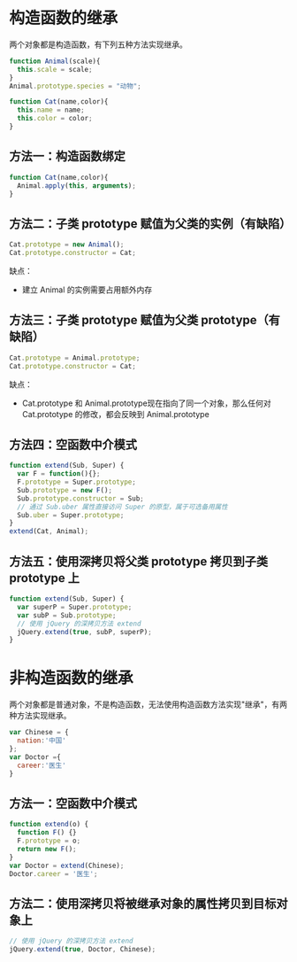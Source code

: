 # 构造函数的继承
两个对象都是构造函数，有下列五种方法实现继承。
```javascript
function Animal(scale){
  this.scale = scale;
}
Animal.prototype.species = "动物";

function Cat(name,color){
  this.name = name;
  this.color = color;
}
```
## 方法一：构造函数绑定
```javascript
function Cat(name,color){
  Animal.apply(this, arguments);
}
```

## 方法二：子类 prototype 赋值为父类的实例（有缺陷）
```javascript
Cat.prototype = new Animal();
Cat.prototype.constructor = Cat;
```
缺点：
* 建立 Animal 的实例需要占用额外内存

## 方法三：子类 prototype 赋值为父类 prototype（有缺陷）
```javascript
Cat.prototype = Animal.prototype;
Cat.prototype.constructor = Cat;
```
缺点：
* Cat.prototype 和 Animal.prototype现在指向了同一个对象，那么任何对 Cat.prototype 的修改，都会反映到 Animal.prototype

## 方法四：空函数中介模式
```javascript
function extend(Sub, Super) {
  var F = function(){};
  F.prototype = Super.prototype;
  Sub.prototype = new F();
  Sub.prototype.constructor = Sub;
  // 通过 Sub.uber 属性直接访问 Super 的原型，属于可选备用属性
  Sub.uber = Super.prototype;
}
extend(Cat, Animal);
```

## 方法五：使用深拷贝将父类 prototype 拷贝到子类 prototype 上
```javascript
function extend(Sub, Super) {
  var superP = Super.prototype;
  var subP = Sub.prototype;
  // 使用 jQuery 的深拷贝方法 extend
  jQuery.extend(true, subP, superP);
}
```

# 非构造函数的继承
两个对象都是普通对象，不是构造函数，无法使用构造函数方法实现"继承"，有两种方法实现继承。
```javascript
var Chinese = {
  nation:'中国'
};
var Doctor ={
  career:'医生'
}
```
## 方法一：空函数中介模式
```javascript
function extend(o) {
  function F() {}
  F.prototype = o;
  return new F();
}
var Doctor = extend(Chinese);
Doctor.career = '医生';
```

## 方法二：使用深拷贝将被继承对象的属性拷贝到目标对象上
```javascript
// 使用 jQuery 的深拷贝方法 extend
jQuery.extend(true, Doctor, Chinese);
```



